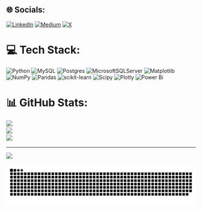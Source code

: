 
## 🌐 Socials:
[![LinkedIn](https://img.shields.io/badge/LinkedIn-%230077B5.svg?logo=linkedin&logoColor=white)](https://linkedin.com/in/https://www.linkedin.com/in/erhanalasar/) [![Medium](https://img.shields.io/badge/Medium-12100E?logo=medium&logoColor=white)](https://medium.com/@https://medium.com/@erhanalasar) [![X](https://img.shields.io/badge/X-black.svg?logo=X&logoColor=white)](https://x.com/https://x.com/Hezarfen_e) 

# 💻 Tech Stack:
![Python](https://img.shields.io/badge/python-3670A0?style=for-the-badge&logo=python&logoColor=ffdd54) ![MySQL](https://img.shields.io/badge/mysql-4479A1.svg?style=for-the-badge&logo=mysql&logoColor=white) ![Postgres](https://img.shields.io/badge/postgres-%23316192.svg?style=for-the-badge&logo=postgresql&logoColor=white) ![MicrosoftSQLServer](https://img.shields.io/badge/Microsoft%20SQL%20Server-CC2927?style=for-the-badge&logo=microsoft%20sql%20server&logoColor=white) ![Matplotlib](https://img.shields.io/badge/Matplotlib-%23ffffff.svg?style=for-the-badge&logo=Matplotlib&logoColor=black) ![NumPy](https://img.shields.io/badge/numpy-%23013243.svg?style=for-the-badge&logo=numpy&logoColor=white) ![Pandas](https://img.shields.io/badge/pandas-%23150458.svg?style=for-the-badge&logo=pandas&logoColor=white) ![scikit-learn](https://img.shields.io/badge/scikit--learn-%23F7931E.svg?style=for-the-badge&logo=scikit-learn&logoColor=white) ![Scipy](https://img.shields.io/badge/SciPy-%230C55A5.svg?style=for-the-badge&logo=scipy&logoColor=%white) ![Plotly](https://img.shields.io/badge/Plotly-%233F4F75.svg?style=for-the-badge&logo=plotly&logoColor=white) ![Power Bi](https://img.shields.io/badge/power_bi-F2C811?style=for-the-badge&logo=powerbi&logoColor=black)
# 📊 GitHub Stats:
![](https://github-readme-stats.vercel.app/api?username=alasarerhan&theme=dark&hide_border=false&include_all_commits=false&count_private=false)<br/>
![](https://github-readme-streak-stats.herokuapp.com/?user=alasarerhan&theme=dark&hide_border=false)<br/>
![](https://github-readme-stats.vercel.app/api/top-langs/?username=alasarerhan&theme=dark&hide_border=false&include_all_commits=false&count_private=false&layout=compact)

---
[![](https://visitcount.itsvg.in/api?id=alasarerhan&icon=0&color=0)](https://visitcount.itsvg.in)

<div align="center"><img src="https://raw.githubusercontent.com/platane/snk/output/github-contribution-grid-snake-dark.svg" /></div>
<!-- Proudly created with GPRM ( https://gprm.itsvg.in ) -->
